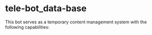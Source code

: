 # tele-bot_data-base
This bot serves as a temporary content management system with the following capabilities:
